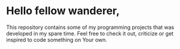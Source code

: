 # Hello fellow wanderer,

This repository contains some of my programming projects that was developed in my spare time.
Feel free to check it out, criticize or get inspired to code something on Your own.